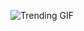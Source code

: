 ![Trending GIF](https://media2.giphy.com/media/v1.Y2lkPThiYjIxNzcyYXNwYTk4NTFtOGY3cTZ3MXVxN2hoYXN1ZmJ6aDVld3VxdW5nZGxrMyZlcD12MV9naWZzX3NlYXJjaCZjdD1n/GfLyPobJEnWDBJOhye/giphy.gif)
